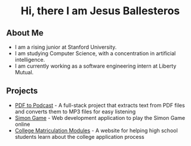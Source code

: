 # <div align="center"> Hi, there I am Jesus Ballesteros</div>

## About Me
* I am a rising junior at Stanford University.
* I am studying Computer Science, with a concentration in artificial intelligence.
* I am currently working as a software engineering intern at Liberty Mutual.

## Projects
* [PDF to Podcast](https://jesusb25.github.io/PDF-to-MP3/) - A full-stack project that extracts text from PDF files and converts them to MP3 files for easy listening
* [Simon Game](https://jesusb25.github.io/Simon-Game/) - Web development application to play the Simon Game online
* [College Matriculation Modules](https://jesusb25.github.io/CollegeTracker/) - A website for helping high school students learn about the college application process

